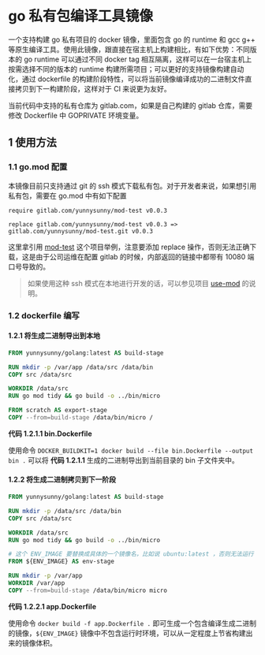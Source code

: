 # go 私有包编译工具镜像

一个支持构建 go 私有项目的 docker 镜像，里面包含 go 的 runtime 和 gcc g++ 等原生编译工具。使用此镜像，跟直接在宿主机上构建相比，有如下优势：不同版本的 go runtime 可以通过不同 docker tag 相互隔离，这样可以在一台宿主机上按需选择不同的版本的 runtime 构建所需项目；可以更好的支持镜像构建自动化，通过 dockerfile 的构建阶段特性，可以将当前镜像编译成功的二进制文件直接拷贝到下一构建阶段，这样对于 CI 来说更为友好。

当前代码中支持的私有仓库为 gitlab.com，如果是自己构建的 gitlab 仓库，需要修改 Dockerfile 中 GOPRIVATE 环境变量。

## 1 使用方法

### 1.1 go.mod 配置

本镜像目前只支持通过 git 的 ssh 模式下载私有包。对于开发者来说，如果想引用私有包，需要在 go.mod 中有如下配置

```
require gitlab.com/yunnysunny/mod-test v0.0.3

replace gitlab.com/yunnysunny/mod-test v0.0.3 => gitlab.com/yunnysunny/mod-test.git v0.0.3
```

这里拿引用 [mod-test](https://gitlab.com/yunnysunny/mod-test) 这个项目举例，注意要添加 replace 操作，否则无法正确下载，这是由于公司运维在配置 gitlab 的时候，内部返回的链接中都带有 10080 端口号导致的。

> 如果使用这种 ssh 模式在本地进行开发的话，可以参见项目 [use-mod](http://gitlab.com/yunnysunny/use-mod) 的说明。

### 1.2 dockerfile 编写

#### 1.2.1 将生成二进制导出到本地

```dockerfile
FROM yunnysunny/golang:latest AS build-stage

RUN mkdir -p /var/app /data/src /data/bin
COPY src /data/src

WORKDIR /data/src
RUN go mod tidy && go build -o ../bin/micro

FROM scratch AS export-stage
COPY --from=build-stage /data/bin/micro /
```

**代码 1.2.1.1 bin.Dockerfile**

使用命令 `DOCKER_BUILDKIT=1 docker build --file bin.Dockerfile --output bin .` 可以将 **代码 1.2.1.1** 生成的二进制导出到当前目录的 bin 子文件夹中。


#### 1.2.2 将生成二进制拷贝到下一阶段


```dockerfile
FROM yunnysunny/golang:latest AS build-stage

RUN mkdir -p /data/src /data/bin
COPY src /data/src

WORKDIR /data/src
RUN go mod tidy && go build -o ../bin/micro

# 这个 ENV_IMAGE 要替换成具体的一个镜像名，比如说 ubuntu:latest ，否则无法运行
FROM ${ENV_IMAGE} AS env-stage

RUN mkdir -p /var/app
WORKDIR /var/app
COPY --from=build-stage /data/bin/micro micro
```

**代码 1.2.2.1 app.Dockerfile**

使用命令 `docker build -f app.Dockerfile .` 即可生成一个包含编译生成二进制的镜像，`${ENV_IMAGE}` 镜像中不包含运行时环境，可以从一定程度上节省构建出来的镜像体积。 



